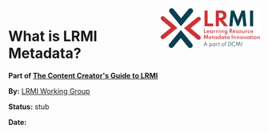 <img src="images/LRMI_400t.png" align="right" width="200" height="80">

# What is LRMI Metadata?

**Part of [The Content Creator's Guide to LRMI](content-creators-guide)**

**By:** [LRMI Working Group](https://www.dublincore.org/groups/lrmi/)

**Status:** stub

**Date:**